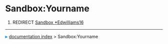 # Sandbox:Yourname
1.  REDIRECT [Sandbox   *Edwilliams16](Sandbox_Edwilliams16.md)



---
![](images/Right_arrow.png) [documentation index](../README.md) > Sandbox:Yourname
